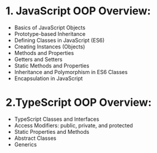 # 1. JavaScript OOP Overview:
- Basics of JavaScript Objects
- Prototype-based Inheritance
- Defining Classes in JavaScript (ES6)
- Creating Instances (Objects)
- Methods and Properties
- Getters and Setters
- Static Methods and Properties
- Inheritance and Polymorphism in ES6 Classes
- Encapsulation in JavaScript

# 2.TypeScript OOP Overview:
- TypeScript Classes and Interfaces
- Access Modifiers: public, private, and protected
- Static Properties and Methods
- Abstract Classes
- Generics